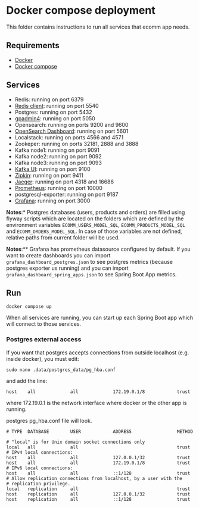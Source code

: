 # Docker compose deployment

This folder contains instructions to run all services that ecomm app needs.

## Requirements

* [Docker](https://www.docker.com/)
* [Docker compose](https://docs.docker.com/compose/)

## Services

* Redis: running on port 6379
* [Redis client](http://localhost:5540): running on port 5540
* Postgres: running on port 5432
* [gpadmin4](http://localhost:5050): running on port 5050
* Opensearch: running on ports 9200 and 9600
* [OpenSearch Dashboard](http://localhost:5601): running on port 5601
* Localstack: running on ports 4566 and 4571
* Zookeper: running on ports 32181, 2888 and 3888
* Kafka node1: running on port 9091 
* Kafka node2: running on port 9092
* Kafka node3: running on port 9093
* [Kafka UI](http://localhost:9100): running on port 9100
* [Zipkin](http://localhost:9411): running on port 9411
* [Jaeger](http://localhost:16686): running on port 4318 and 16686
* [Prometheus](http://localhost:10000): running on port 10000
* postgresql-exporter: running on port 9187
* [Grafana](http://localhost:3000): running on port 3000

**Notes**:* Postgres databases (users, products and orders) are filled using flyway scripts which are located on the folders which are defined by the environment variables `ECOMM_USERS_MODEL_SQL`, `ECOMM_PRODUCTS_MODEL_SQL` and `ECOMM_ORDERS_MODEL_SQL`.
In case of those variables are not defined, relative paths from current folder will be used.

**Notes**:** Grafana has prometheus datasource configured by default. If you want to create dashboards you can import `grafana_dashboard_postgres.json` to see postgres metrics (because postgres exporter us running) and you can import `grafana_dashboard_spring_apps.json` to see Spring Boot App metrics.  

## Run

```shell
docker compose up
```

When all services are running, you can start up each Spring Boot app which will connect to those services.

### Postgres external access

If you want that postgres accepts connections from outside localhost (e.g. inside docker), you must edit:
```shell
sudo nano .data/postgres_data/pg_hba.conf
```
and add the line:
```text
host    all             all             172.19.0.1/8            trust
```
where 172.19.0.1 is the network interface where docker or the other app is running. 

postgres pg_hba.conf file will look.
```text
# TYPE  DATABASE        USER            ADDRESS                 METHOD

# "local" is for Unix domain socket connections only
local   all             all                                     trust
# IPv4 local connections:
host    all             all             127.0.0.1/32            trust
host    all             all             172.19.0.1/8            trust
# IPv6 local connections:
host    all             all             ::1/128                 trust
# Allow replication connections from localhost, by a user with the
# replication privilege.
local   replication     all                                     trust
host    replication     all             127.0.0.1/32            trust
host    replication     all             ::1/128                 trust
```